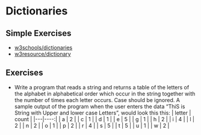 # Dictionaries

## Simple Exercises

* [w3schools/dictionaries](https://www.w3schools.com/python/exercise.asp?filename=exercise_dictionaries1)
* [w3resource/dictionary](https://www.w3resource.com/python-exercises/dictionary/)


## Exercises

* Write a program that reads a string and returns a table of the letters of the alphabet in alphabetical order which occur in the string together with the number of times each letter occurs. Case should be ignored. A sample output of the program when the user enters the data “ThiS is String with Upper and lower case Letters”, would look this this:
  | letter | count  |
  |---|----:|
  | a | 2  |
  | c | 1  |
  | d | 1 |
  | e | 5 |
  | g | 1 |
  | h | 2 |
  | i | 4 |
  | l | 2 |
  | n | 2 |
  | o | 1 |
  | p | 2 |
  | r | 4 |
  | s | 5 |
  | t | 5 |
  | u | 1 |
  | w | 2 |
